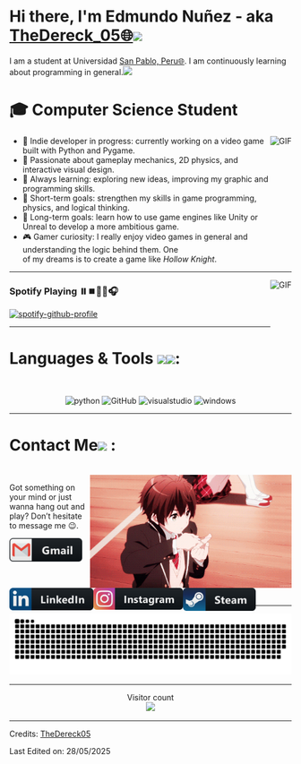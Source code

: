 # Hi there, I'm Edmundo Nuñez - aka [TheDereck_05🌐](https://guns.lol/the_dereck)<img width="50px" src="https://static.wikia.nocookie.net/minecraft_gamepedia/images/4/42/Dancing_Red_Parrot.gif/revision/latest?cb=20200226075200" />

I am a student at Universidad [San Pablo, Peru🌐](https://maps.app.goo.gl/7rTvzM91bxHGny7t9). I am continuously learning about programming in general.<img width="30px" src="https://media.tenor.com/6slN-n8vOEoAAAAi/anime.gif" />

# 🎓 Computer Science Student

<img align="right" alt="GIF" height="160px" src="https://user-images.githubusercontent.com/74038190/212257468-1e9a91f1-b626-4baa-b15d-5c385dfa7ed2.gif" />

- 👾 Indie developer in progress: currently working on a video game built with Python and Pygame.
- 🎨 Passionate about gameplay mechanics, 2D physics, and interactive visual design.
- 🧠 Always learning: exploring new ideas, improving my graphic and programming skills.
- 🎯 Short-term goals: strengthen my skills in game programming, physics, and logical thinking.
- 🚀 Long-term goals: learn how to use game engines like Unity or Unreal to develop a more ambitious game.
- 🎮 Gamer curiosity: I really enjoy video games in general and understanding the logic behind them. One  
  of my dreams is to create a game like *Hollow Knight*.

---
 


<img align="right" alt="GIF" height="170px" src="https://media.giphy.com/media/J5B1Y8QZnzXXbLQIBu/giphy.gif" />

### Spotify Playing ⏸️⏹️🔁🔀🎧
[![spotify-github-profile](https://spotify-github-profile.kittinanx.com/api/view?uid=31nbl2c657sv5hveguty5vlgh7w4&cover_image=true&theme=novatorem&show_offline=false&background_color=121212&interchange=false&bar_color=00ff2a&bar_color_cover=false)](https://github.com/kittinan/spotify-github-profile)

---

# Languages & Tools <img width="50px" src="https://media1.giphy.com/media/v1.Y2lkPTc5MGI3NjExY3MwbTFpbzJ3bTVvazVjeTNkNmZic3Y5NnlsOGRqN3BieHliaXpwNyZlcD12MV9pbnRlcm5hbF9naWZfYnlfaWQmY3Q9cw/Sd9XrDFZZ0Q0OXAdJM/giphy.gif" /><img width="35px" src="https://i.imgur.com/MDa3BP4.gif" />:




</br>

<p align="center">
  <img
    class="badge-icon"
    src="https://img.shields.io/badge/Python-3776AB?style=for-the-badge&logo=python&logoColor=white"
    alt="python"
  >
  <img
    class="badge-icon"
    src="https://img.shields.io/badge/GitHub-100000?style=for-the-badge&logo=github&logoColor=white"
    alt="GitHub"
  >
  <img
    class="badge-icon"
    src="https://img.shields.io/badge/Visual_Studio-5C2D91?style=for-the-badge&logo=visual%20studio&logoColor=white"
    alt="visualstudio"
  >
  <img
    class="badge-icon"
    src="https://img.shields.io/badge/Windows-0078D6?style=for-the-badge&logo=windows&logoColor=white"
    alt="windows"
  >
</p>

---
# Contact Me<img width="50px" src="https://media.tenor.com/Zh-kW5K_X0kAAAAi/neko-anime.gif" /> :

<p>
 </br>


<img hight="256" width="360" align="right" alt="GIF" src="https://github.com/TheDereck05/TheDereck05/blob/main/Gif_Icon/Gif_2.gif">


Got something on your mind or just wanna hang out and play? Don’t hesitate to message me 😉.

<a href="mailto:952350113ed@gmail.com">
 <img align="left" alt="Gmail" width="130" hight="100" src="assets/icons/gmail.png" />
</a>
<a href="https://www.linkedin.com/in/edmundo-nuñez-choque-2478b2294/">
  <img align="left" alt="Linkedin" width="150" hight="100" src="assets/icons/linkedin.png" />
</br>
</br>
</br>
</a>
<a href="https://www.instagram.com/nunezgeremy/">
  <img align="left" alt=" Reddit" width="160" hight="100" src="https://github.com/TheDereck05/TheDereck05/blob/main/assets/icons/instagram_button.png" />
</a>
<a href="https://steamcommunity.com/profiles/76561198974257330/">
  <img align="left" alt="Steam" width="130" hight="100" src="assets/icons/steam.png" />
</a>
 </p>
 

</br>
</br>

---

<p align="center">
  <img  src="https://raw.githubusercontent.com/Elanza-48/Elanza-48/main/resources/img/github-contribution-grid-snake.svg"
    alt="example" />
</p>

---

<p align="center"> 
  Visitor count<br>
  <img src="https://profile-counter.glitch.me/TheDereck05/count.svg" />
</p>

---
Credits: [TheDereck05](https://github.com/TheDereck05)

Last Edited on: 28/05/2025




